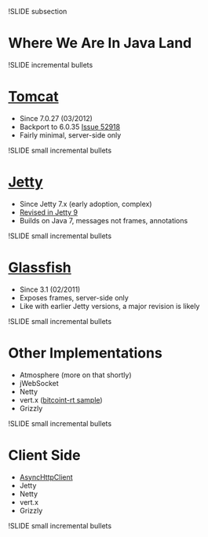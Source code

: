 !SLIDE subsection
# Where We Are In Java Land

!SLIDE incremental bullets
# [Tomcat](http://tomcat.apache.org/tomcat-7.0-doc/web-socket-howto.html)
* Since 7.0.27 (03/2012)
* Backport to 6.0.35 [Issue 52918](https://issues.apache.org/bugzilla/show_bug.cgi?id=52918)
* Fairly minimal, server-side only

!SLIDE small incremental bullets
# [Jetty](http://download.eclipse.org/jetty/stable-7/apidocs/org/eclipse/jetty/websocket/package-summary.html)
* Since Jetty 7.x (early adoption, complex)
* [Revised in Jetty 9](http://webtide.intalio.com/2012/10/jetty-9-updated-websocket-api/)
* Builds on Java 7, messages not frames, annotations

!SLIDE small incremental bullets
# [Glassfish](http://antwerkz.com/glassfish-web-sockets-sample/)
* Since 3.1 (02/2011)
* Exposes frames, server-side only
* Like with earlier Jetty versions, a major revision is likely

!SLIDE small incremental bullets
# Other Implementations
* Atmosphere (more on that shortly)
* jWebSocket
* Netty
* vert.x ([bitcoint-rt sample](https://github.com/cbeams/bitcoin-rt/tree/master/java-vertx))
* Grizzly

!SLIDE small incremental bullets
# Client Side
* [AsyncHttpClient](https://github.com/sonatype/async-http-client)
* Jetty
* Netty
* vert.x
* Grizzly

!SLIDE small incremental bullets




